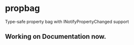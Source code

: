 # propbag
Type-safe property bag with INotifyPropertyChanged support

## Working on Documentation now.
